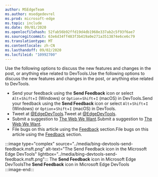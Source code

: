 ```yaml
---
author: MSEdgeTeam
ms.author: msedgedevrel
ms.prod: microsoft-edge
ms.topic: include
ms.date: 09/01/2020
ms.openlocfilehash: 52fab56b92ffd19d4db1968e337ab2c5f93f6ae7
ms.sourcegitcommit: 63e6d34ff483f3b419a0e271a3513874e6ce6c79
ms.translationtype: MT
ms.contentlocale: zh-CN
ms.lasthandoff: 09/02/2020
ms.locfileid: "10992700"
---
```

<span data-ttu-id="65e8b-101">Use the following options to discuss the new features and changes in the post, or anything else related to DevTools.</span><span class="sxs-lookup"><span data-stu-id="65e8b-101">Use the following options to discuss the new features and changes in the post, or anything else related to DevTools.</span></span>  

*   <span data-ttu-id="65e8b-102">Send your feedback using the **Send Feedback** icon or select `Alt`+`Shift`+`I` \(Windows\) or `Option`+`Shift`+`I` \(macOS\) in DevTools.</span><span class="sxs-lookup"><span data-stu-id="65e8b-102">Send your feedback using the **Send Feedback** icon or select `Alt`+`Shift`+`I` \(Windows\) or `Option`+`Shift`+`I` \(macOS\) in DevTools.</span></span>  
*   <span data-ttu-id="65e8b-103">Tweet at [@EdgeDevTools][PostTweetEdgeDevTools].</span><span class="sxs-lookup"><span data-stu-id="65e8b-103">Tweet at [@EdgeDevTools][PostTweetEdgeDevTools].</span></span>  
*   <span data-ttu-id="65e8b-104">Submit a suggestion to [The Web We Want][TheWebWeWant].</span><span class="sxs-lookup"><span data-stu-id="65e8b-104">Submit a suggestion to [The Web We Want][TheWebWeWant].</span></span>  
*   <span data-ttu-id="65e8b-105">File bugs on this article using the [Feedback](#feedback) section.</span><span class="sxs-lookup"><span data-stu-id="65e8b-105">File bugs on this article using the [Feedback](#feedback) section.</span></span>  

:::image type="complex" source="../media/bing-devtools-send-feedback.msft.png" alt-text="The Send Feedback icon in the Microsoft Edge DevTools" lightbox="../media/bing-devtools-send-feedback.msft.png":::
   <span data-ttu-id="65e8b-107">The **Send Feedback** icon in Microsoft Edge DevTools</span><span class="sxs-lookup"><span data-stu-id="65e8b-107">The **Send Feedback** icon in Microsoft Edge DevTools</span></span>  
:::image-end:::  

<!-- links -->  

[PostTweetEdgeDevTools]: https://twitter.com/intent/tweet?text=@EdgeDevTools "@EdgeDevTools | Post a Tweet"  

[EdgeDevToolsTwitterAccount]: https://twitter.com/EdgeDevTools "@EdgeDevTools Twitter account"  

[GitHubMicrosoftDocsEdgeDeveloperNewIssue]: https://github.com/MicrosoftDocs/edge-developer/issues/new?title=[DevTools%20Docs%20Feedback] "New Issue - MicrosoftDocs/edge-developer - GitHub"  

[TheWebWeWant]: https://webwewant.fyi "The Web We Want"  
